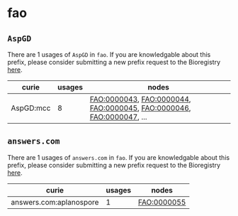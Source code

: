 # fao

## `AspGD`

There are 1 usages of `AspGD` in `fao`.
If you are knowledgable about this prefix, please consider submitting a new prefix
request to the Bioregistry [here](https://github.com/biopragmatics/bioregistry/issues/new?assignees=cthoyt&labels=New%2CPrefix&template=new-prefix.yml&title=%5BResource%5D%3A%20AspGD).

| curie     |   usages | nodes                                                                                                                                                                                                                                                                                                      |
|-----------|----------|------------------------------------------------------------------------------------------------------------------------------------------------------------------------------------------------------------------------------------------------------------------------------------------------------------|
| AspGD:mcc |        8 | [FAO:0000043](http://purl.obolibrary.org/obo/FAO_0000043), [FAO:0000044](http://purl.obolibrary.org/obo/FAO_0000044), [FAO:0000045](http://purl.obolibrary.org/obo/FAO_0000045), [FAO:0000046](http://purl.obolibrary.org/obo/FAO_0000046), [FAO:0000047](http://purl.obolibrary.org/obo/FAO_0000047), ... |

## `answers.com`

There are 1 usages of `answers.com` in `fao`.
If you are knowledgable about this prefix, please consider submitting a new prefix
request to the Bioregistry [here](https://github.com/biopragmatics/bioregistry/issues/new?assignees=cthoyt&labels=New%2CPrefix&template=new-prefix.yml&title=%5BResource%5D%3A%20answers.com).

| curie                   |   usages | nodes                                                     |
|-------------------------|----------|-----------------------------------------------------------|
| answers.com:aplanospore |        1 | [FAO:0000055](http://purl.obolibrary.org/obo/FAO_0000055) |

